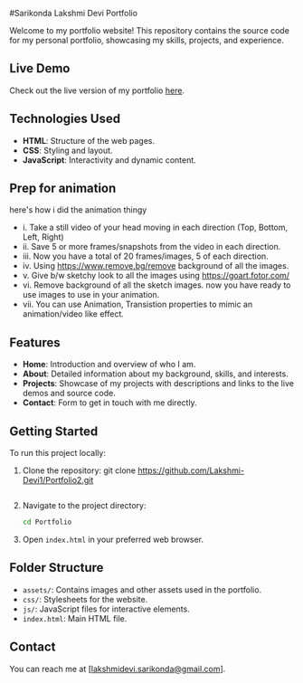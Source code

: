 #Sarikonda Lakshmi Devi Portfolio

Welcome to my portfolio website! This repository contains the source code for my personal portfolio, showcasing my skills, projects, and experience.

## Live Demo

Check out the live version of my portfolio [here](https://portfolio2-gcfyvps00-sarikonda-lakshmi-devis-projects-e33e33b6.vercel.app/).

## Technologies Used

- **HTML**: Structure of the web pages.
- **CSS**: Styling and layout.
- **JavaScript**: Interactivity and dynamic content.

## Prep for animation
here's how i did the animation thingy

- i. Take a still video of your head moving in each direction (Top, Bottom, Left, Right)
- ii. Save 5 or more frames/snapshots from the video in each direction.
- iii. Now you have a total of 20 frames/images, 5 of each direction.
- iv. Using https://www.remove.bg/remove background of all the images.
- v. Give b/w sketchy look to all the images using https://goart.fotor.com/
- vi. Remove background of all the sketch images. now you have ready to use images to use in your animation.
- vii. You can use Animation, Transistion properties to mimic an animation/video like effect.







## Features

- **Home**: Introduction and overview of who I am.
- **About**: Detailed information about my background, skills, and interests.
- **Projects**: Showcase of my projects with descriptions and links to the live demos and source code.
- **Contact**: Form to get in touch with me directly.

## Getting Started

To run this project locally:

1. Clone the repository:
git clone https://github.com/Lakshmi-Devi1/Portfolio2.git

   ```
2. Navigate to the project directory:
   ```bash
   cd Portfolio
   ```
3. Open `index.html` in your preferred web browser.

## Folder Structure

- `assets/`: Contains images and other assets used in the portfolio.
- `css/`: Stylesheets for the website.
- `js/`: JavaScript files for interactive elements.
- `index.html`: Main HTML file.

## Contact

You can reach me at [lakshmidevi.sarikonda@gmail.com].

